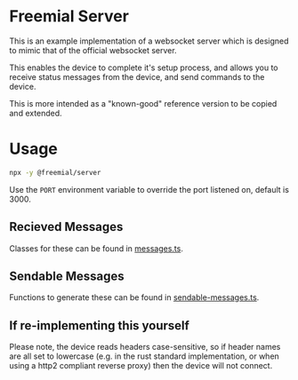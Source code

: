 # Freemial Server

This is an example implementation of a websocket server which is designed to mimic that of the official websocket server.

This enables the device to complete it's setup process, and allows you to receive status messages from the device, and send commands to the device.

This is more intended as a "known-good" reference version to be copied and extended.

# Usage
```bash
npx -y @freemial/server
```
Use the `PORT` environment variable to override the port listened on, default is 3000.

## Recieved Messages
Classes for these can be found in [messages.ts](./src/messages.ts).

## Sendable Messages
Functions to generate these can be found in [sendable-messages.ts](./src/sendable-messages.ts).

## If re-implementing this yourself
Please note, the device reads headers case-sensitive, so if header names are all set to lowercase (e.g. in the rust standard implementation, or when using a http2 compliant reverse proxy) then the device will not connect.
